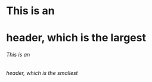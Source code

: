  # This is an <h1> header, which is the largest
 ###### This is an <h6> header, which is the smallest

